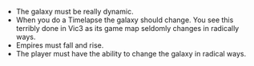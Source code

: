 - The galaxy must be really dynamic.
- When you do a Timelapse the galaxy should change. You see this terribly done in Vic3 as its game map seldomly changes in radically ways.
- Empires must fall and rise.
- The player must have the ability to change the galaxy in radical ways.
